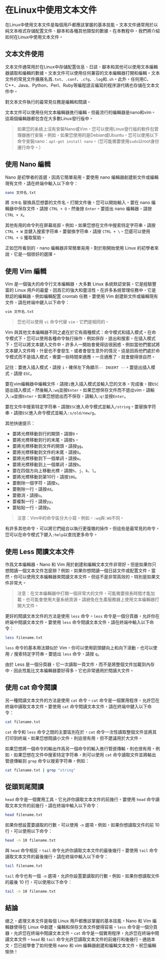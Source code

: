 # 在Linux中使用文本文件

<Validator lang="zh-hant" :platform-list="['Ubuntu 22.04']" date="2023-05-05" />

在Linux中使用文本文件是每個用戶都應該掌握的基本技能。文本文件通常用於以純文本格式存儲配置文件、腳本和各種其他類型的數據。在本教程中，我們將介紹如何在Linux中使用文本文件。

## 文本文件使用

文本文件通常用於在Linux中存儲配置信息、日誌、腳本和其他可以使用文本編輯器讀取和編輯的數據。文本文件可以使用任何兼容的文本編輯器打開和編輯。文本文件的常見文件擴展名爲`.txt`、`.conf`、`.cfg`、`.log`和`.sh`。此外，任何用C、C++、Java、Python、Perl、Ruby等編程語言編寫的程序源代碼也存儲在文本文件中。

對文本文件執行的最常見任務是編輯和閱讀。

文本文件可以使用任何文本編輯器進行編輯，但最流行的編輯器是nano和vim。這兩個編輯器都包含在大多數Linux發行版中。

> 如果您的系統上沒有安裝Nano或Vim，您可以使用Linux發行版的軟件包管理器進行安裝。例如，如果您使用的是Debian或Ubuntu，您可以使用以下命令安裝nano：`apt-get install nano`。（您可能需要使用`sudo`以root身份運行命令。）

## 使用 Nano 編輯

Nano 是初學者的首選，因爲它簡單易用。要使用 nano 編輯器創建新文件或編輯現有文件，請在終端中輸入以下命令：

```sh
nano 文件名.txt
```

將 `文件名` 替換爲您想要的文件名。打開文件後，您可以開始輸入。要在 nano 編輯器中保存文件，請按 `CTRL + O`，然後按 `Enter`。要退出 nano 編輯器，請按 `CTRL + X`。

其他有用的命令列在屏幕底部。例如，如果您想在文件中搜索特定字符串，請按 `CTRL + W` 並鍵入搜索字符串。要替換字符串，請按 `CTRL + \`。您還可以使用 `CTRL + G` 獲取幫助。

正如您所看到的，nano 編輯器非常簡單易用。對於剛開始使用 Linux 的初學者來說，它是一個很好的選擇。

## 使用 Vim 編輯

Vim 是一個強大的命令行文本編輯器，大多數 Linux 系統默認安裝。它是經驗豐富的 Linux 用戶的最愛，因爲它的強大和靈活性。在許多系統管理任務中，它是默認的編輯器，例如編輯配置 crontab 任務。要使用 Vim 創建新文件或編輯現有文件，請在終端中鍵入以下命令：

```sh
vim 文件名.txt
```

> 您也可以使用 `vi` 命令代替 `vim`，它們是相同的。

Vim 與其他文本編輯器不同之處在於它有兩種模式：命令模式和插入模式。在命令模式下，您可以使用各種命令執行操作，例如保存、退出和搜索。在插入模式下，您可以將文本鍵入文件中。許多人一開始會覺得這很困惑，例如當他們嘗試將文本鍵入文件時，什麼也不會發生，或者會發生意外的情況。這是因爲他們處於命令模式而不是插入模式。需要一些時間來適應，一旦適應了，就會變得很自然。

記住：要進入插入模式，請按 `i`，確保左下角顯示`-- INSERT --`。要退出插入模式，請按 `ESC`。

要在vim編輯器中編輯文件，請按`i`進入插入模式並輸入您的文本。完成後，按`ESC`退出插入模式。然後輸入`:wq`並按`Enter`。如果您想保存文件而不退出vim，請輸入`:w`並按`Enter`。如果您想退出而不保存，請輸入`:q!`並按`Enter`。

要在文件中搜索特定字符串，請按`ESC`進入命令模式並輸入`/string`。要替換字符串，請按`ESC`進入命令模式並輸入`:s/old/new/g`。

其他快速提示：

- 要將光標移動到行的開頭，請按`0`。
- 要將光標移動到行的末尾，請按`$`。
- 要將光標移動到文件的開頭，請按`gg`。
- 要將光標移動到文件的末尾，請按`G`。
- 要將光標移動到下一個單詞，請按`w`。
- 要將光標移動到上一個單詞，請按`b`。
- 要在四個方向上移動光標，請按`h`、`j`、`k`、`l`。
- 要將光標移動到第10行，請按`10G`。
- 要刪除一個字符，請按`x`。
- 要刪除一行，請按`dd`。
- 要撤消，請按`u`。
- 要複製一行，請按`yy`。
- 要粘貼一行，請按`p`。

> 注意：Vim中的命令區分大小寫。例如，`:wq`與`:WQ`不同。

有許多其他命令，可以將它們組合以執行更復雜的操作。但這些是最常見的命令。您可以在命令模式下鍵入`:help`以查找更多命令。

## 使用 Less 閱讀文本文件

作爲文本編輯器，Nano 和 Vim 用於創建和編輯文本文件非常好。但是如果你只想閱讀一個文本文件怎麼辦？例如，如果你想閱讀一個日誌文件或配置文件。當然，你可以使用文本編輯器來閱讀文本文件，但這不是非常高效的，特別是如果文件非常大。

> 注意：在文本編輯器中打開一個非常大的文件，可能需要很長時間才能加載，也可能會使用大量系統資源。請避免在生產服務器上使用文本編輯器打開大文件。

更好的閱讀文本文件的方法是使用 `less` 命令。`less` 命令是一個分頁器，允許你在終端中閱讀文本文件。要使用 `less` 命令閱讀文本文件，請在終端中輸入以下命令：

```sh
less filename.txt
```

`less` 命令的基本用法類似於 Vim。你可以使用箭頭鍵向上和向下滾動，也可以使用 `/` 搜索特定字符串。要退出 `less` 命令，請按 `q`。

由於 Less 是一個分頁器，它一次讀取一頁文件，而不是將整個文件加載到內存中，因此性能比文本編輯器要好得多。它也非常適用於閱讀大文件。

## 使用 cat 命令閱讀

另一種閱讀文本文件的方法是使用 `cat` 命令。`cat` 命令是一個實用程序，允許您在終端中讀取文本文件。要使用 `cat` 命令閱讀文本文件，請在終端中鍵入以下命令：

```sh
cat filename.txt
```

`cat` 命令和 `less` 命令之間的主要區別在於，`cat` 命令一次性讀取整個文件並將其打印到終端。如果您想閱讀小文件，則這很有用，但不建議用於大文件。

如果您想將一個命令的輸出作爲另一個命令的輸入進行管道傳輸，則也很有用。例如，如果您想在文件中搜索特定字符串，則可以使用 `cat` 命令讀取文件並將輸出管道傳輸到 `grep` 命令以搜索字符串。例如：

```sh
cat filename.txt | grep "string"
```

## 從頭到尾閱讀

`head` 命令是一個實用工具，它允許你讀取文本文件的前幾行。要使用 `head` 命令讀取文本文件的前幾行，請在終端中輸入以下命令：

```sh
head filename.txt
```

如果你想設置要讀取的行數，可以使用 `-n` 選項。例如，如果你想讀取文件的前 10 行，可以使用以下命令：

```sh
head -n 10 filename.txt
```

與 `head` 命令相反，`tail` 命令允許你讀取文本文件的最後幾行。要使用 `tail` 命令讀取文本文件的最後幾行，請在終端中輸入以下命令：

```sh
tail filename.txt
```

`tail` 命令也有一個 `-n` 選項，允許你設置要讀取的行數。例如，如果你想讀取文件的最後 10 行，可以使用以下命令：

```sh
tail -n 10 filename.txt
```

## 結論

總之，處理文本文件是每個 Linux 用戶都應該掌握的基本技能。Nano 和 Vim 編輯器使得在 Linux 中創建、編輯和保存文本文件變得容易。`less` 命令是一個分頁器，允許您在終端中閱讀文本文件。`cat` 命令是一個實用程序，允許您在終端中閱讀文本文件。`head` 和 `tail` 命令允許您讀取文本文件的前幾行和後幾行。通過本文，您已經學會了如何使用 nano 和 vim 編輯器創建和編輯文本文件。祝您編輯愉快！
